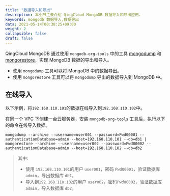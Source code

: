 ```yaml
---
title: "数据导入和导出"
description: 本小节主要介绍 QingCloud MongoDB 数据导入和导出应用。 
keywords: mongodb 数据导入,数据导出 
data: 2021-05-14T00:38:25+09:00
weight: 2
collapsible: false
draft: false
---
```


QingCloud MongoDB 通过使用 `mongodb-org-tools` 中的工具 [mongodump](https://docs.mongodb.com/manual/reference/program/mongodump/) 和 [mongorestore](https://docs.mongodb.com/manual/reference/program/mongorestore/)，实现 MongoDB 数据的导出和导入。

- 使用 `mongodump` 工具可以将 MongoDB 中的数据导出。
- 使用 `mongorestore` 工具可以将 `mongodump` 导出的数据导入到 MongoDB 中。

## 在线导入

以下示例，将`192.168.110.101`的数据在线导入到`192.168.110.102`中。

在同一个 VPC 下创建一台云服务器，安装 `mongodb-org-tools` 工具后，执行以下的命令在线导入数据。

```shell
mongodump --archive --username=user001 --password=Pwd00001 --authenticationDatabase=admin --host=192.168.110.101 --db=db1 | mongorestore --archive --username=user002 --password=Pwd00002 --authenticationDatabase=admin --host=192.168.110.102 --db=db2
```

 > 其中: 
 > 
 > - 使用 `192.168.110.101`的用户 `user001`，密码 `Pwd00001`，验证数据库 `admin`，导出数据库 `db1`。
 > - 导入到`192.168.110.102`的用户 `user002`，密码`Pwd00002`，验证数据库 `admin`，导入数据库 `db2`。

